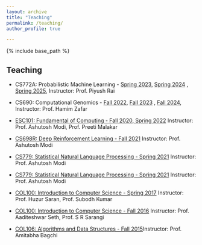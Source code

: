 ```yaml
---
layout: archive
title: "Teaching"
permalink: /teaching/
author_profile: true

---
```


{% include base_path %}

## Teaching

* CS772A: Probabilistic Machine Learning - [Spring 2023](https://web.cse.iitk.ac.in/users/piyush/courses/pml_spring23/pml.html), [Spring 2024](https://web.cse.iitk.ac.in/users/piyush/courses/pml_spring24/pml.html) , [Spring 2025](https://www.cse.iitk.ac.in/users/piyush/courses/pml_spring25/pml.html), Instructor: Prof. Piyush Rai

* CS690: Computational Genomics - [Fall 2022](https://sites.google.com/view/cs690-2022/logistics), [Fall 2023](https://sites.google.com/view/cs690-2023/logistics) , [Fall 2024](https://sites.google.com/view/cs690-2024/logistics), Instructor: Prof. Hamim Zafar

* [ESC101: Fundamental of Computing - Fall 2020, Spring 2022](https://web.cse.iitk.ac.in/users/pmalakar/esc101/#resources) Instructor: Prof. Ashutosh Modi, Prof. Preeti Malakar

* [CS698R: Deep Reinforcement Learning - Fall 2021](https://ashutosh-modi.github.io/teaching/CS698R-Fall2021.html) Instructor: Prof. Ashutosh Modi

* [CS779: Statistical Natural Language Processing - Spring 2021](https://ashutosh-modi.github.io/teaching/CS779-Spring2021.html) Instructor: Prof. Ashutosh Modi

* [CS779: Statistical Natural Language Processing - Spring 2021](https://ashutosh-modi.github.io/teaching/CS779-Spring2021.html) Instructor: Prof. Ashutosh Modi

* [COL100: Introduction to Computer Science - Spring 2017](https://www.cse.iitd.ac.in/~himani/COL100/) Instructor: Prof. Huzur Saran, Prof. Subodh Kumar

* [COL100: Introduction to Computer Science - Fall 2016](https://www.cse.iitd.ernet.in/~hameedah/col100/) Instructor: Prof. Aaditeshwar Seth, Prof. S R Sarangi

* [COL106: Algorithms and Data Structures - Fall 2015](https://www.cse.iitd.ac.in/~bagchi/courses/COL106_15-16/)Instructor: Prof. Amitabha Bagchi

